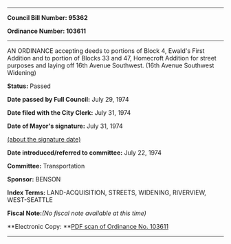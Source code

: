 

********

**Council Bill Number: 95362**
   
**Ordinance Number: 103611**
********

 AN ORDINANCE accepting deeds to portions of Block 4, Ewald's First Addition and to portion of Blocks 33 and 47, Homecroft Addition for street purposes and laying off 16th Avenue Southwest. (16th Avenue Southwest Widening)

**Status:** Passed
   
**Date passed by Full Council:** July 29, 1974
   
**Date filed with the City Clerk:** July 31, 1974
   
**Date of Mayor's signature:** July 31, 1974
   
[(about the signature date)](/~public/approvaldate.htm)
   
   
   
**Date introduced/referred to committee:** July 22, 1974
   
**Committee:** Transportation
   
**Sponsor:** BENSON
   
   
**Index Terms:** LAND-ACQUISITION, STREETS, WIDENING, RIVERVIEW, WEST-SEATTLE

**Fiscal Note:**_(No fiscal note available at this time)_

**Electronic Copy: **[PDF scan of Ordinance No. 103611](/~archives/Ordinances/Ord_103611.pdf)

********

